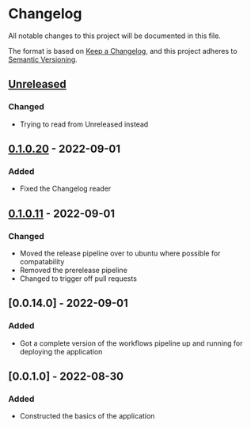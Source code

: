 # Changelog

All notable changes to this project will be documented in this file.

The format is based on [Keep a Changelog](https://keepachangelog.com/en/1.0.0/),
and this project adheres to [Semantic Versioning](https://semver.org/spec/v2.0.0.html).

## [Unreleased]

### Changed

- Trying to read from Unreleased instead

## [0.1.0.20] - 2022-09-01

### Added

-   Fixed the Changelog reader

## [0.1.0.11] - 2022-09-01

### Changed

-   Moved the release pipeline over to ubuntu where possible for compatability
-   Removed the prerelease pipeline
-   Changed to trigger off pull requests

## [0.0.14.0] - 2022-09-01

### Added

-   Got a complete version of the workflows pipeline up and running for deploying the application

## [0.0.1.0] - 2022-08-30

### Added

-   Constructed the basics of the application

[Unreleased]: https://github.com/JeremyBarber/EDSystemTriangulationTool/compare/0.1.0.20...HEAD

[0.1.0.20]: https://github.com/JeremyBarber/EDSystemTriangulationTool/compare/0.1.0.11...0.1.0.20

[0.1.0.13]: https://github.com/JeremyBarber/EDSystemTriangulationTool/compare/0.1.0.11...0.1.0.13

[0.1.0.11]: https://github.com/JeremyBarber/EDSystemTriangulationTool/compare/0.0.14.0...0.1.0.11

[0.1.0.6]: https://github.com/JeremyBarber/EDSystemTriangulationTool/compare/0.1.0.1...0.1.0.6

[0.1.0.1]: https://github.com/JeremyBarber/EDSystemTriangulationTool/compare/0.0.14.0...0.1.0.1

[0.1.0.0]: https://github.com/JeremyBarber/EDSystemTriangulationTool/compare/0.0.14...0.1.0.0

[0.0.14]: https://github.com/JeremyBarber/EDSystemTriangulationTool/compare/0.0.14.0...0.0.14

[0.0.14]: https://github.com/JeremyBarber/EDSystemTriangulationTool/compare/0.0.14.0...0.0.14

[0.0.14]: https://github.com/JeremyBarber/EDSystemTriangulationTool/compare/0.0.14.0...0.0.14

[0.0.14]: https://github.com/JeremyBarber/EDSystemTriangulationTool/compare/0.0.1...0.0.14
